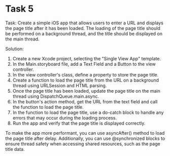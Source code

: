 # Task 5

Task: Create a simple iOS app that allows users to enter a URL and displays the
page title after it has been loaded. The loading of the page title should be
performed on a background thread, and the title should be displayed on the main
thread.

Solution:

1. Create a new Xcode project, selecting the "Single View App" template.
2. In the Main.storyboard file, add a Text Field and a Button to the view
   controller.
3. In the view controller's class, define a property to store the page title.
4. Create a function to load the page title from the URL on a background thread
   using URLSession and HTML parsing.
5. Once the page title has been loaded, update the page title on the main thread
   using DispatchQueue.main.async.
6. In the button's action method, get the URL from the text field and call the
   function to load the page title.
7. In the function to load the page title, use a do-catch block to handle any
   errors that may occur during the loading process.
8. Run the app and verify that the page title is displayed correctly.

To make the app more performant, you can use asyncAfter() method to load the
page title after delay. Additionally, you can use @synchronized blocks to ensure
thread safety when accessing shared resources, such as the page title data.
